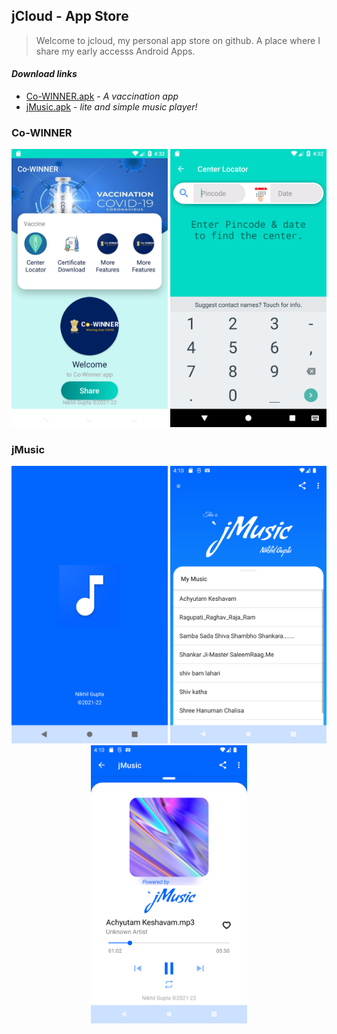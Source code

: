 ## jCloud - App Store

> Welcome to jcloud,
> my personal app store on github.
> A place where I share my early accesss Android Apps.

#### _Download links_
- [Co-WINNER.apk](https://github.com/Nikhil-Gupta-ind/jCloud/raw/master/Co-WINNER/Co-WINNER.apk) - _A vaccination app_
- [jMusic.apk](https://github.com/Nikhil-Gupta-ind/jCloud/raw/master/jMusic/jMusic%201.0.apk) - _lite and simple music player!_

### Co-WINNER
<p align="center">
  <img src="https://github.com/Nikhil-Gupta-ind/jCloud/blob/master/Co-WINNER/Screenshot_1.png" width="250" title="Co-WINNER">
  <img src="https://github.com/Nikhil-Gupta-ind/jCloud/blob/master/Co-WINNER/Screenshot_2.png" width="250" title="Center Locator">
</p>

### jMusic
<p align="center">
  <img src="https://github.com/Nikhil-Gupta-ind/jCloud/blob/master/jMusic/Screenshot_1.png" width="250" title="JMusic">
  <img src="https://github.com/Nikhil-Gupta-ind/jCloud/blob/master/jMusic/Screenshot_2.png" width="250" title="JMusic">
  <img src="https://github.com/Nikhil-Gupta-ind/jCloud/blob/master/jMusic/Screenshot_3.png" width="250" title="Player Screen" alt="Player Screen">
</p>
